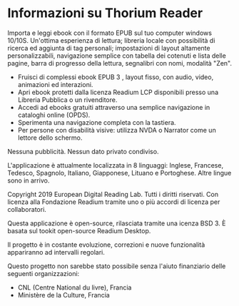 Informazioni su Thorium Reader 
=======================

Importa e leggi ebook con il formato EPUB sul tuo computer windows 10/10S. Un'ottima esperienza di lettura; libreria locale con possibilità di ricerca ed aggiunta di tag personali; impostazioni di layout altamente personalizzabili, navigazione semplice con tabella dei cotenuti e lista delle pagine, barra di progresso della lettura, segnalibri con nomi, modalità "Zen".

* Fruisci di complessi ebook EPUB 3 , layout fisso, con audio, video, animazioni ed interazioni.
* Apri ebook protetti dalla licenza Readium LCP disponibili presso una Libreria Pubblica o un rivenditore.
* Accedi ad ebooks gratuiti attraverso una semplice navigazione in cataloghi online (OPDS).
* Sperimenta una navigazione completa con la tastiera.
* Per persone con disabilità visive: utilizza NVDA o Narrator come un lettore dello schermo.

Nessuna pubblicità. Nessun dato privato condiviso.

L'applicazione è attualmente localizzata in 8 linguaggi: Inglese, Francese, Tedesco, Spagnolo, Italiano, Giapponese, Lituano e Portoghese. Altre lingue sono in arrivo.

Copyright 2019 European Digital Reading Lab. Tutti i diritti riservati. Con licenza alla Fondazione Readium tramite uno o più accordi di licenza per collaboratori.

Questa applicazione è open-source, rilasciata tramite una icenza BSD 3. È basata sul tookit open-source Readium Desktop.

Il progetto è in costante evoluzione, correzioni e nuove funzionalità appariranno ad intervalli regolari.

Questo progetto non sarebbe stato possibile senza l'aiuto finanziario delle seguenti organizzazioni:
- CNL (Centre National du livre), Francia
- Ministère de la Culture, Francia